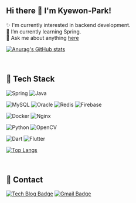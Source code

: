 ## Hi there 👋 I'm Kyewon-Park!

✨ I'm currently interested in backend development. <br/>
🌱 I’m currently learning Spring. <br/>
💬 Ask me about anything [here](https://github.com/Kyewon-Park/Kyewon-Park/issues/)
          
[![Anurag's GitHub stats](https://github-readme-stats.vercel.app/api?username=Kyewon-Park&show_icons=true&theme=vue )](https://github.com/Kyewon-Park/github-readme-stats)

<br/>
         

## 💪 Tech Stack
![Spring](https://img.shields.io/badge/spring-%236DB33F.svg?style=for-the-badge&logo=spring&logoColor=white) ![Java](https://img.shields.io/badge/java-%23ED8B00.svg?style=for-the-badge&logo=java&logoColor=white)

![MySQL](https://img.shields.io/badge/mysql-%2300f.svg?style=for-the-badge&logo=mysql&logoColor=white) ![Oracle](https://img.shields.io/badge/Oracle-F80000?style=for-the-badge&logo=oracle&logoColor=white) ![Redis](https://img.shields.io/badge/redis-%23DD0031.svg?style=for-the-badge&logo=redis&logoColor=white) ![Firebase](https://img.shields.io/badge/firebase-%23039BE5.svg?style=for-the-badge&logo=firebase)
          
![Docker](https://img.shields.io/badge/docker-%230db7ed.svg?style=for-the-badge&logo=docker&logoColor=white) ![Nginx](https://img.shields.io/badge/nginx-%23009639.svg?style=for-the-badge&logo=nginx&logoColor=white)

![Python](https://img.shields.io/badge/python-3670A0?style=for-the-badge&logo=python&logoColor=ffdd54) ![OpenCV](https://img.shields.io/badge/opencv-%23white.svg?style=for-the-badge&logo=opencv&logoColor=white)

![Dart](https://img.shields.io/badge/dart-%230175C2.svg?style=for-the-badge&logo=dart&logoColor=white) ![Flutter](https://img.shields.io/badge/Flutter-%2302569B.svg?style=for-the-badge&logo=Flutter&logoColor=white) 
          
[![Top Langs](https://github-readme-stats.vercel.app/api/top-langs/?username=Kyewon-Park&theme=vue&layout=compact&exclude_repo=kokoa-clone-2020,Momentum-Webapp,JS_Animation,Paint_JS,Spring-Board_pr,Spring_board-pr2,Face-Deidentification)](https://github.com/Kyewon-Park/github-readme-stats)


<br/>
          
## 📣 Contact          
[![Tech Blog Badge](http://img.shields.io/badge/TechBlog-3DDC89?style=flat-square&logo=Iconify&link=https://velog.io/@pkw3136/)](https://velog.io/@pkw3136/)
[![Gmail Badge](https://img.shields.io/badge/Gmail-D14836?style=flat-square&logo=gmail&logoColor=white)](mailto:pkw3136@dgu.ac.kr)
          
<!--
**Kyewon-Park/Kyewon-Park** is a ✨ _special_ ✨ repository because its `README.md` (this file) appears on your GitHub profile.

Here are some ideas to get you started:

- 🔭 I’m currently working on ...
- 🌱 I’m currently learning ...
- 👯 I’m looking to collaborate on ...
- 🤔 I’m looking for help with ...
- 💬 Ask me about ...
- 📫 How to reach me: ...
- 😄 Pronouns: ...
- ⚡ Fun fact: ...
-->
